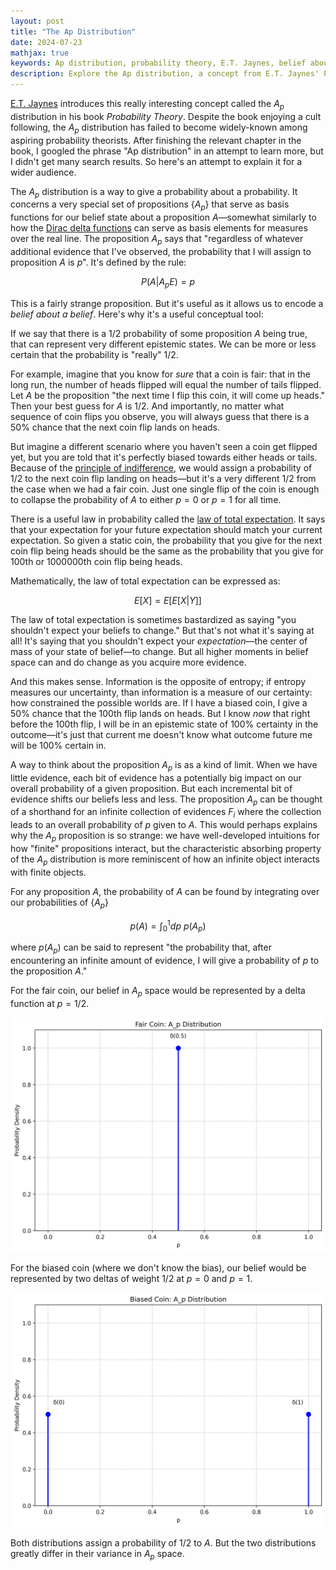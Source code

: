 ```yaml
---
layout: post
title: "The Ap Distribution"
date: 2024-07-23
mathjax: true
keywords: Ap distribution, probability theory, E.T. Jaynes, belief about belief, law of total expectation, epistemic states, Bayesian reasoning
description: Explore the Ap distribution, a concept from E.T. Jaynes' Probability Theory. Learn how it represents beliefs about beliefs and its applications in understanding different epistemic states in probability.
---
```


[E.T. Jaynes](https://en.wikipedia.org/wiki/Edwin_Thompson_Jaynes) introduces this really interesting concept called the $A_p$ distribution in his book *Probability Theory*. Despite the book enjoying a cult following, the $A_p$ distribution has failed to become widely-known among aspiring probability theorists. After finishing the relevant chapter in the book, I googled the phrase "Ap distribution" in an attempt to learn more, but I didn't get many search results. So here's an attempt to explain it for a wider audience.

The $A_p$ distribution is a way to give a probability about a probability. It concerns a very special set of propositions $\{A_p\}$ that serve as basis functions for our belief state about a proposition $A$—somewhat similarly to how the [Dirac delta functions](https://en.wikipedia.org/wiki/Dirac_delta_function) can serve as basis elements for measures over the real line. The proposition $A_p$ says that "regardless of whatever additional evidence that I've observed, the probability that I will assign to proposition $A$ is $p$". It's defined by the rule:

$$P(A|A_p E) = p$$

This is a fairly strange proposition. But it's useful as it allows us to encode a *belief about a belief*. Here's why it's a useful conceptual tool:

If we say that there is a $1/2$ probability of some proposition $A$ being true, that can represent very different epistemic states. We can be more or less certain that the probability is "really" $1/2$. 

For example, imagine that you know for *sure* that a coin is fair: that in the long run, the number of heads flipped will equal the number of tails flipped. Let $A$ be the proposition "the next time I flip this coin, it will come up heads." Then your best guess for $A$ is $1/2$. And importantly, no matter what sequence of coin flips you observe, you will always guess that there is a 50% chance that the next coin flip lands on heads.

But imagine a different scenario where you haven't seen a coin get flipped yet, but you are told that it's perfectly biased towards either heads or tails. Because of the [principle of indifference](https://en.wikipedia.org/wiki/Principle_of_indifference), we would assign a probability of $1/2$ to the next coin flip landing on heads—but it's a very different $1/2$ from the case when we had a fair coin. Just one single flip of the coin is enough to collapse the probability of $A$ to either $p = 0$ or $p =1$ for all time.

There is a useful law in probability called the [law of total expectation](https://en.wikipedia.org/wiki/Law_of_total_expectation). It says that your expectation for your future expectation should match your current expectation. So given a static coin, the probability that you give for the next coin flip being heads should be the same as the probability that you give for 100th or 1000000th coin flip being heads. 

Mathematically, the law of total expectation can be expressed as:

$$E[X] = E[E[X|Y]]$$

The law of total expectation is sometimes bastardized as saying "you shouldn't expect your beliefs to change." But that's not what it's saying at all! It's saying that you shouldn't expect your *expectation*—the center of mass of your state of belief—to change. But all higher moments in belief space can and do change as you acquire more evidence.

And this makes sense. Information is the opposite of entropy; if entropy measures our uncertainty, than information is a measure of our certainty: how constrained the possible worlds are. If I have a biased coin, I give a 50% chance that the 100th flip lands on heads. But I know *now* that right before the 100th flip, I will be in an epistemic state of 100% certainty in the outcome—it's just that current me doesn't know what outcome future me will be 100% certain in. 

A way to think about the proposition $A_p$ is as a kind of limit. When we have little evidence, each bit of evidence has a potentially big impact on our overall probability of a given proposition. But each incremental bit of evidence shifts our beliefs less and less. The proposition $A_p$ can be thought of a shorthand for an infinite collection of evidences ${F_i}$ where the collection leads to an overall probability of $p$ given to $A$. This would perhaps explains why the $A_p$ proposition is so strange: we have well-developed intuitions for how "finite" propositions interact, but the characteristic absorbing property of the $A_p$ distribution is more reminiscent of how an infinite object interacts with finite objects.

For any proposition $A$, the probability of $A$ can be found by integrating over our probabilities of $\{A_p\}$

$$p(A) = \int_{0}^{1} dp \ p(A_p)$$

where $p(A_p)$ can be said to represent "the probability that, after encountering an infinite amount of evidence, I will give a probability of $p$ to the proposition $A$."

For the fair coin, our belief in $A_p$ space would be represented by a delta function at $p=1/2$.

![Fair Coin A_p Distribution](/assets/ap_distribution/fair_coin_ap_distribution.png)

For the biased coin (where we don't know the bias), our belief would be represented by two deltas of weight 1/2 at $p=0$ and $p=1$.

![Biased Coin A_p Distribution](/assets/ap_distribution/biased_coin_ap_distribution.png)

Both distributions assign a probability of $1/2$ to $A$. But the two distributions greatly differ in their variance in $A_p$ space.